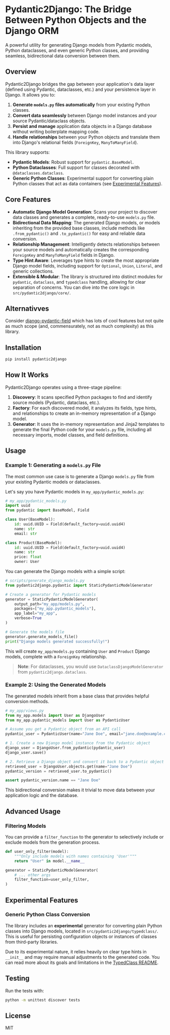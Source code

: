 # Pydantic2Django: The Bridge Between Python Objects and the Django ORM

A powerful utility for generating Django models from Pydantic models, Python dataclasses, and even generic Python classes, and providing seamless, bidirectional data conversion between them.

## Overview

Pydantic2Django bridges the gap between your application's data layer (defined using Pydantic, dataclasses, etc.) and your persistence layer in Django. It allows you to:

1.  **Generate `models.py` files automatically** from your existing Python classes.
2.  **Convert data seamlessly** between Django model instances and your source Pydantic/dataclass objects.
3.  **Persist and manage** application data objects in a Django database without writing boilerplate mapping code.
4.  **Handle relationships** between your Python objects and translate them into Django's relational fields (`ForeignKey`, `ManyToManyField`).

This library supports:
-   **Pydantic Models**: Robust support for `pydantic.BaseModel`.
-   **Python Dataclasses**: Full support for classes decorated with `@dataclasses.dataclass`.
-   **Generic Python Classes**: Experimental support for converting plain Python classes that act as data containers (see [Experimental Features](#experimental-features)).

## Core Features

-   **Automatic Django Model Generation**: Scans your project to discover data classes and generates a complete, ready-to-use `models.py` file.
-   **Bidirectional Data Mapping**: The generated Django models, or models inheriting from the provided base classes, include methods like `.from_pydantic()` and `.to_pydantic()` for easy and reliable data conversion.
-   **Relationship Management**: Intelligently detects relationships between your source models and automatically creates the corresponding `ForeignKey` and `ManyToManyField` fields in Django.
-   **Type Hint Aware**: Leverages type hints to create the most appropriate Django model fields, including support for `Optional`, `Union`, `Literal`, and generic collections.
-   **Extensible & Modular**: The library is structured into distinct modules for `pydantic`, `dataclass`, and `typedclass` handling, allowing for clear separation of concerns. You can dive into the core logic in `src/pydantic2django/core/`.

## Alternativves

Consider [django-pydantic-field](https://github.com/surenkov/django-pydantic-field) which has lots of cool features but not quite as much scope (and, commensurately, not as much complexity) as this library. 

## Installation

```bash
pip install pydantic2django
```

## How It Works

Pydantic2Django operates using a three-stage pipeline:

1.  **Discovery**: It scans specified Python packages to find and identify source models (Pydantic, dataclass, etc.).
2.  **Factory**: For each discovered model, it analyzes its fields, type hints, and relationships to create an in-memory representation of a Django model.
3.  **Generator**: It uses the in-memory representation and Jinja2 templates to generate the final Python code for your `models.py` file, including all necessary imports, model classes, and field definitions.

## Usage

### Example 1: Generating a `models.py` File

The most common use case is to generate a Django `models.py` file from your existing Pydantic models or dataclasses.

Let's say you have Pydantic models in `my_app/pydantic_models.py`:

```python
# my_app/pydantic_models.py
import uuid
from pydantic import BaseModel, Field

class User(BaseModel):
    id: uuid.UUID = Field(default_factory=uuid.uuid4)
    name: str
    email: str

class Product(BaseModel):
    id: uuid.UUID = Field(default_factory=uuid.uuid4)
    name: str
    price: float
    owner: User
```

You can generate the Django models with a simple script:

```python
# scripts/generate_django_models.py
from pydantic2django.pydantic import StaticPydanticModelGenerator

# Create a generator for Pydantic models
generator = StaticPydanticModelGenerator(
    output_path="my_app/models.py",
    packages=["my_app.pydantic_models"],
    app_label="my_app",
    verbose=True
)

# Generate the models file
generator.generate_models_file()
print("Django models generated successfully!")
```

This will create `my_app/models.py` containing `User` and `Product` Django models, complete with a `ForeignKey` relationship.

> **Note**: For dataclasses, you would use `DataclassDjangoModelGenerator` from `pydantic2django.dataclass`.

### Example 2: Using the Generated Models

The generated models inherit from a base class that provides helpful conversion methods.

```python
# my_app/views.py
from my_app.models import User as DjangoUser
from my_app.pydantic_models import User as PydanticUser

# Assume you get a Pydantic object from an API call
pydantic_user = PydanticUser(name="Jane Doe", email="jane.doe@example.com")

# 1. Create a new Django model instance from the Pydantic object
django_user = DjangoUser.from_pydantic(pydantic_user)
django_user.save()

# 2. Retrieve a Django object and convert it back to a Pydantic object
retrieved_user = DjangoUser.objects.get(name="Jane Doe")
pydantic_version = retrieved_user.to_pydantic()

assert pydantic_version.name == "Jane Doe"
```

This bidirectional conversion makes it trivial to move data between your application logic and the database.

## Advanced Usage

### Filtering Models

You can provide a `filter_function` to the generator to selectively include or exclude models from the generation process.

```python
def user_only_filter(model):
    """Only include models with names containing 'User'"""
    return "User" in model.__name__

generator = StaticPydanticModelGenerator(
    # ... other args
    filter_function=user_only_filter,
)
```

## Experimental Features

### Generic Python Class Conversion

The library includes an **experimental** generator for converting plain Python classes into Django models, located in `src/pydantic2django/typedclass/`. This is useful for persisting configuration objects or instances of classes from third-party libraries.

Due to its experimental nature, it relies heavily on clear type hints in `__init__` and may require manual adjustments to the generated code. You can read more about its goals and limitations in the [TypedClass README](./src/pydantic2django/typedclass/README.md).

## Testing

Run the tests with:

```bash
python -m unittest discover tests
```

## License

MIT
